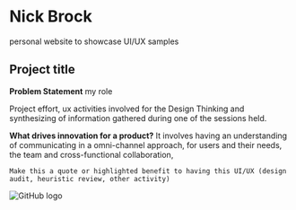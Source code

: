 # Nick Brock
personal website to showcase UI/UX samples



## Project title
**Problem Statement**
my role

Project effort, ux activities involved for the Design Thinking and synthesizing of information gathered during one of the sessions held. 

**What drives innovation for a product?** It involves having an understanding of communicating in a omni-channel approach, for users and their needs, the team and cross-functional collaboration, 

```
Make this a quote or highlighted benefit to having this UI/UX (design audit, heuristic review, other activity) 
```

![GitHub logo](https://github.com/images/logos/octocat-logo-1200x630.png)
